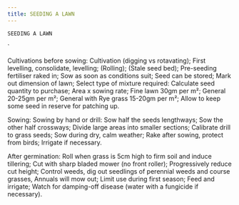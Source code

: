 ```yaml
---
title: SEEDING A LAWN
---
```

`SEEDING A LAWN`

`

Cultivations before sowing:
Cultivation (digging vs rotavating);
First levelling, consolidate, levelling;
(Rolling);
(Stale seed bed);
Pre-seeding fertiliser raked in;
Sow as soon as conditions suit;
Seed can be stored;
Mark out dimension of lawn;
Select type of mixture required:
Calculate seed quantity to purchase;
Area x sowing rate;
Fine lawn 30gm per m²;
General 20-25gm per m²;
General with Rye grass 15-20gm per m²;
Allow to keep some seed in reserve for patching up.

Sowing:
Sowing by hand or drill: 
Sow half the seeds lengthways;
Sow the other half crossways;
Divide large areas into smaller sections;
Calibrate drill to grass seeds;
Sow during dry, calm weather;
Rake after sowing, protect from birds;
Irrigate if necessary.



After germination:
Roll when grass is 5cm high to firm soil and induce tillering;
Cut with sharp bladed mower (no front roller);
Progressively reduce cut height;
Control weeds, dig out seedlings of perennial weeds and course grasses, Annuals will mow out;
Limit use during first season;
Feed and irrigate;
Watch for damping-off disease (water with a fungicide if necessary).
